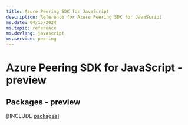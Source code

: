 ```yaml
---
title: Azure Peering SDK for JavaScript
description: Reference for Azure Peering SDK for JavaScript
ms.date: 04/15/2024
ms.topic: reference
ms.devlang: javascript
ms.service: peering
---
```

# Azure Peering SDK for JavaScript - preview
## Packages - preview
[!INCLUDE [packages](peering-index.md)]